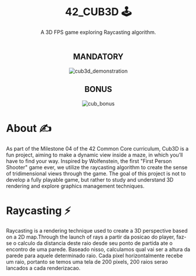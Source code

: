 <h1 align=center>
 42_CUB3D 🕹️
</h1>

<div align=center>
  A 3D FPS game exploring Raycasting algorithm.
</div>
<br />

<h2 align=center>
MANDATORY
</h2>

<div align=center>
 
![cub3d_demonstration](gif/cub.gif "cub3d")

</div>

<h2 align=center>
BONUS
</h2>

<div align=center>
 
![cub_bonus](gif/cub_bonus.gif "cub3d bonus")

</div>

# About ✍
As part of the Milestone 04 of the 42 Common Core curriculum, Cub3D is a fun project, aiming to make a dynamic view inside a maze, in which you’ll have to find your way. Inspired by Wolfenstein, the first "First Person Shooter" game ever, we utilize the raycasting algorithm to create the sense of tridimensional views through the game. The goal of this project is not to develop a fully playable game, but rather to study and understand 3D rendering and explore graphics management techniques.

# Raycasting ⚡
Raycasting is a rendering technique used to create a 3D perspective based on a 2D map.Through the launch of rays a partir da posicao do player, faz-se o calculo da distancia deste raio desde seu ponto de partida ate o encontro de uma parede. Baseado nisso, calculamos qual vai ser a altura da parede para aquele determinado raio. Cada pixel horizontalmente recebe um raio, portanto se temos uma tela de 200 pixels, 200 raios serao lancados a cada renderizacao. 

